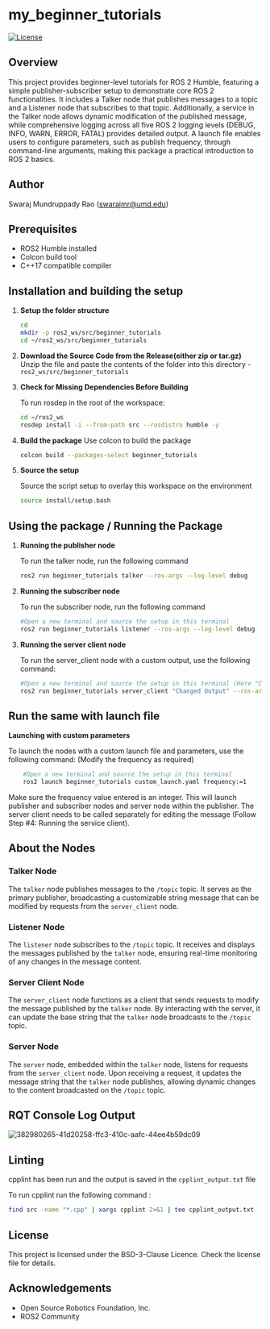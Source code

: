 # my_beginner_tutorials

[![License](https://img.shields.io/badge/License-BSD%203--Clause-blue.svg)](https://opensource.org/licenses/BSD-3-Clause)

## Overview
This project provides beginner-level tutorials for ROS 2 Humble, featuring a simple publisher-subscriber setup to demonstrate core ROS 2 functionalities. It includes a Talker node that publishes messages to a topic and a Listener node that subscribes to that topic. Additionally, a service in the Talker node allows dynamic modification of the published message, while comprehensive logging across all five ROS 2 logging levels (DEBUG, INFO, WARN, ERROR, FATAL) provides detailed output. A launch file enables users to configure parameters, such as publish frequency, through command-line arguments, making this package a practical introduction to ROS 2 basics.

## Author 
Swaraj Mundruppady Rao (swarajmr@umd.edu)

## Prerequisites
- ROS2 Humble installed
- Colcon build tool
- C++17 compatible compiler

## Installation and building the setup

1. **Setup the folder structure**
    ```bash 
    cd 
    mkdir -p ros2_ws/src/beginner_tutorials 
    cd ~/ros2_ws/src/beginner_tutorials 
    ```

2. **Download the Source Code from the Release(either zip or tar.gz)**
    Unzip the file and paste the contents of the folder into this directory - `ros2_ws/src/beginner_tutorials`

3. **Check for Missing Dependencies Before Building**

    To run rosdep in the root of the workspace: 

    ```sh
    cd ~/ros2_ws 
    rosdep install -i --from-path src --rosdistro humble -y
    ```

4. **Build the package**
    Use colcon to build the package 

    ```sh
    colcon build --packages-select beginner_tutorials
    ```

5. **Source the setup**

    Source the script setup to overlay this workspace on the environment 
    ```sh
    source install/setup.bash
    ```

## Using the package / Running the Package 

1. **Running the publisher node** 

    To run the talker node, run the following command 

    ```bash
    ros2 run beginner_tutorials talker --ros-args --log-level debug
    ```

2. **Running the subscriber node**

    To run the subscriber node, run the following command 
    ```bash
    #Open a new terminal and source the setup in this terminal
    ros2 run beginner_tutorials listener --ros-args --log-level debug
    ```
3. **Running the server client node**

    To run the server_client node with a custom output, use the following command:

    ```bash
    #Open a new terminal and source the setup in this terminal (Here "Changed Ouput" is th string that is being changed, customise this if required)
    ros2 run beginner_tutorials server_client "Changed Output" --ros-args --log-level debug
    ```

## Run the same with launch file

**Launching with custom parameters**

To launch the nodes with a custom launch file and parameters, use the following command:
(Modify the frequency as required)

```bash
    #Open a new terminal and source the setup in this terminal
    ros2 launch beginner_tutorials custom_launch.yaml frequency:=1
```
Make sure the frequency value entered is an integer. This will launch publisher and subscriber nodes and server node within the publisher. The server client needs to be called separately for editing the message (Follow Step #4: Running the service client).


## About the Nodes

### Talker Node
The `talker` node publishes messages to the `/topic` topic. It serves as the primary publisher, broadcasting a customizable string message that can be modified by requests from the `server_client` node.

### Listener Node
The `listener` node subscribes to the `/topic` topic. It receives and displays the messages published by the `talker` node, ensuring real-time monitoring of any changes in the message content.

### Server Client Node
The `server_client` node functions as a client that sends requests to modify the message published by the `talker` node. By interacting with the server, it can update the base string that the `talker` node broadcasts to the `/topic` topic.

### Server Node
The `server` node, embedded within the `talker` node, listens for requests from the `server_client` node. Upon receiving a request, it updates the message string that the `talker` node publishes, allowing dynamic changes to the content broadcasted on the `/topic` topic.

## RQT Console Log Output 

![382980265-41d20258-ffc3-410c-aafc-44ee4b59dc09](https://github.com/user-attachments/assets/0f683457-cdfb-4381-b301-bb2241b6ba98)

## Linting

cpplint has been run and the output is saved in the ```cpplint_output.txt``` file

To run cpplint run the following command :

```bash
find src -name "*.cpp" | xargs cpplint 2>&1 | tee cpplint_output.txt
```

## License

This project is licensed under the BSD-3-Clause Licence. Check the license file for details.

## Acknowledgements 

- Open Source Robotics Foundation, Inc.
- ROS2 Community

